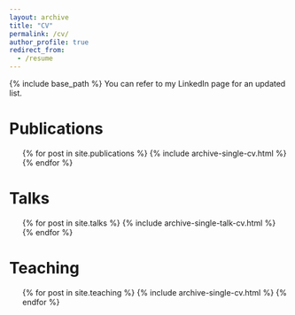 ```yaml
---
layout: archive
title: "CV"
permalink: /cv/
author_profile: true
redirect_from:
  - /resume
---
```


{% include base_path %}
You can refer to my LinkedIn page for an updated list.

Publications
======
  <ul>{% for post in site.publications %}
    {% include archive-single-cv.html %}
  {% endfor %}</ul>
  
Talks
======
  <ul>{% for post in site.talks %}
    {% include archive-single-talk-cv.html %}
  {% endfor %}</ul>
  
Teaching
======
  <ul>{% for post in site.teaching %}
    {% include archive-single-cv.html %}
  {% endfor %}</ul>


